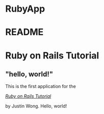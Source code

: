 # RubyApp

# README
# Ruby on Rails Tutorial



## "hello, world!"



This is the first application for the

[*Ruby on Rails Tutorial*](http://www.railstutorial.org/)

by Justin Wong. Hello, world!